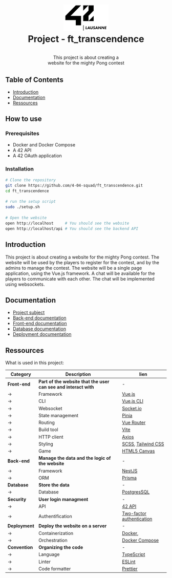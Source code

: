 <h1 align="center" style="text-align: center">
    <img alt="42Lausanne" title="42Lausanne" src="https://github.com/MarJC5/42/blob/main/42_logo.svg" width="140"> </br>
    Project - ft_transcendence
    <h4 align="center" style="width: 50%; margin: 2rem auto; font-weight: normal; text-align: center"> 
     This project is about creating a website for the mighty Pong contest
    </h4>
</h1>

## Table of Contents

- [Introduction](#Introduction)
- [Documentation](#Documentation)
- [Ressources](#Ressources)

## How to use

### Prerequisites
- Docker and Docker Compose
- A 42 API
- A 42 OAuth application

### Installation

```bash
# Clone the repository
git clone https://github.com/4-04-squad/ft_transcendence.git
cd ft_transcendence

# run the setup script
sudo ./setup.sh

# Open the website
open http://localhost     # You should see the website
open http://localhost/api # You should see the backend API
```

## Introduction

This project is about creating a website for the mighty Pong contest. The website will be used by the players to
register for the contest, and by the admins to manage the contest. The website will be a single page application, using
the Vue.js framework.
A chat will be available for the players to communicate with each other. The chat will be implemented using websockets.

## Documentation

- [Project subject](res/subject/en.subject.pdf)
- [Back-end documentation](doc/backend.md)
- [Front-end documentation](doc/frontend.md)
- [Database documentation](doc/database.md)
- [Deployment documentation](doc/deployment.md)

## Ressources

What is used in this project:

| Category       | Description                                                     | lien                                                                                   |
|----------------|-----------------------------------------------------------------|----------------------------------------------------------------------------------------|
| __Front-end__  | __Part of the website that the user can see and interact with__ | -                                                                                      |
| ->             | Framework                                                       | [Vue.js](https://vuejs.org/)                                                           |
| ->             | CLI                                                             | [Vue.js CLI](https://cli.vuejs.org/)                                                   |
| ->             | Websocket                                                       | [Socket.io](https://socket.io/)                                                        |
| ->             | State management                                                | [Pinia](https://pinia.esm.dev/)                                                        |
| ->             | Routing                                                         | [Vue Router](https://router.vuejs.org/)                                                |
| ->             | Build tool                                                      | [Vite](https://vitejs.dev/)                                                            |
| ->             | HTTP client                                                     | [Axios](https://axios-http.com/)                                                       |
| ->             | Styling                                                         | [SCSS](https://sass-lang.com/), [Tailwind CSS](https://tailwindcss.com/)               |
| ->             | Game                                                            | [HTML5 Canvas](https://developer.mozilla.org/en-US/docs/Web/API/Canvas_API)            |
| __Back-end__   | __Manage the data and the logic of the website__                | -                                                                                      |
| ->             | Framework                                                       | [NestJS](https://nestjs.com/)                                                          |
| ->             | ORM                                                             | [Prisma](https://www.prisma.io/)                                                       |
| __Database__   | __Store the data__                                              | -                                                                                      |
| ->             | Database                                                        | [PostgresSQL](https://www.postgresql.org/)                                             |
| __Security__   | __User login managment__                                        | -                                                                                      |
| ->             | API                                                             | [42 API](https://api.intra.42.fr/apidoc/guides/getting_started)                        |
| ->             | Authentification                                                | [Two-factor authentication](https://en.wikipedia.org/wiki/Multi-factor_authentication) |
| __Deployment__ | __Deploy the website on a server__                              | -                                                                                      |
| ->             | Containerization                                                | [Docker](https://www.docker.com/),                                                     |
| ->             | Orchestration                                                   | [Docker Compose](https://docs.docker.com/compose/)                                     |
| __Convention__ | __Organizing the code__                                         | -                                                                                      |
| ->             | Language                                                        | [TypeScript](https://www.typescriptlang.org/)                                          |
| ->             | Linter                                                          | [ESLint](https://eslint.org/)                                                          |
| ->             | Code formatter                                                  | [Prettier](https://prettier.io/)                                                       |

